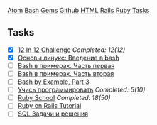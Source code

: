 [Atom](/atom.md) [Bash](bash.md) [Gems](/gems.md) [Github](/github.md) [HTML](html.md) [Rails](rails.md) [Ruby](ruby.md) [Tasks](tasks.md)

## Tasks


- [x] [12 In 12 Challenge](https://mackenziechild.me/12-in-12/) _Completed: 12(12)_
- [x] [Основы линукс: Введение в bash](http://linuxgeeks.ru/bash-intro.htm)
- [ ] [Bash в примерах. Часть первая](http://linuxgeeks.ru/bash-1.htm)
- [ ] [Bash в примерах. Часть вторая](http://linuxgeeks.ru/bash-2.htm)
- [ ] [Bash by Example, Part 3](http://www.funtoo.org/Bash_by_Example,_Part_3)
- [ ] [Учись программировать](http://www.shokhirev.com/mikhail/ruby/ltp/) _Completed: 5(10)_
- [ ] [Ruby School](http://rubyschool.us/) _Completed: 18(50)_
- [ ] [Ruby on Rails Tutorial](http://railstutorial.ru/chapters/4_0/beginning)
- [ ] [SQL Задачи и решения](http://sql-tutorial.ru/)
